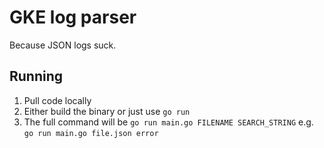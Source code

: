 # GKE log parser
Because JSON logs suck.

## Running
1. Pull code locally 
2. Either build the binary or just use `go run`
3. The full command will be `go run main.go FILENAME SEARCH_STRING`
    e.g. `go run main.go file.json error`